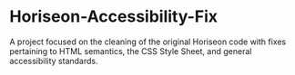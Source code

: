 # Horiseon-Accessibility-Fix
A project focused on the cleaning of the original Horiseon code with fixes pertaining to HTML semantics, the CSS Style Sheet, and general accessibility standards.
